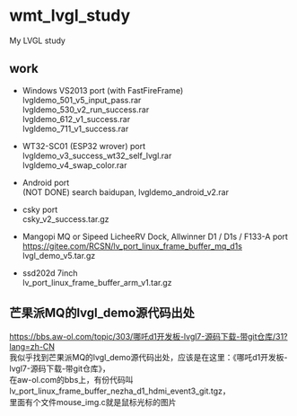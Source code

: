 # wmt_lvgl_study
My LVGL study

## work  
* Windows VS2013 port (with FastFireFrame)    
lvgldemo_501_v5_input_pass.rar  
lvgldemo_530_v2_run_success.rar  
lvgldemo_612_v1_success.rar  
lvgldemo_711_v1_success.rar  

* WT32-SC01 (ESP32 wrover) port  
lvgldemo_v3_success_wt32_self_lvgl.rar  
lvgldemo_v4_swap_color.rar  

* Android port  
(NOT DONE) search baidupan, lvgldemo_android_v2.rar  

* csky port  
csky_v2_success.tar.gz  

* Mangopi MQ or Sipeed LicheeRV Dock, Allwinner D1 / D1s / F133-A port  
https://gitee.com/RCSN/lv_port_linux_frame_buffer_mq_d1s  
lvgl_demo_v5.tar.gz  

* ssd202d 7inch    
lv_port_linux_frame_buffer_arm_v1.tar.gz  

## 芒果派MQ的lvgl_demo源代码出处  
https://bbs.aw-ol.com/topic/303/哪吒d1开发板-lvgl7-源码下载-带git仓库/31?lang=zh-CN  
我似乎找到芒果派MQ的lvgl_demo源代码出处，应该是在这里：《哪吒d1开发板-lvgl7-源码下载-带git仓库》，  
在aw-ol.com的bbs上，有份代码叫lv_port_linux_frame_buffer_nezha_d1_hdmi_event3_git.tgz，  
里面有个文件mouse_img.c就是鼠标光标的图片  
